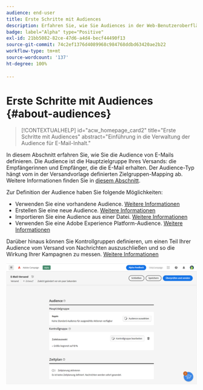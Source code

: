 ```yaml
---
audience: end-user
title: Erste Schritte mit Audiences
description: Erfahren Sie, wie Sie Audiences in der Web-Benutzeroberfläche von Campaign verwenden.
badge: label="Alpha" type="Positive"
exl-id: 21bb5082-82ce-47d6-a4d4-becf44490f13
source-git-commit: 74c2ef1376d4089968c984768ddbd63420ae2b22
workflow-type: tm+mt
source-wordcount: '137'
ht-degree: 100%

---
```



# Erste Schritte mit Audiences {#about-audiences}

>[!CONTEXTUALHELP]
>id="acw_homepage_card2"
>title="Erste Schritte mit Audiences"
>abstract="Einführung in die Verwaltung der Audience für E-Mail-Inhalt."

<!--
Audience only created for the delivery, not available later-->


<!--
Three ways:
* existing audience

Campaign or AEP Audiences

* create new on the fly

query like AEP segment builder (same component with campaign data)

* import from file

show use case with a new audience creation (or import from file?)

control groups like acc: exract, random, based on attribute
-->

In diesem Abschnitt erfahren Sie, wie Sie die Audience von E-Mails definieren. Die Audience ist die Hauptzielgruppe Ihres Versands: die Empfängerinnen und Empfänger, die die E-Mail erhalten. Der Audience-Typ hängt vom in der Versandvorlage definierten Zielgruppen-Mapping ab. Weitere Informationen finden Sie in [diesem Abschnitt](../email/create-email.md).

Zur Definition der Audience haben Sie folgende Möglichkeiten:

* Verwenden Sie eine vorhandene Audience. [Weitere Informationen](add-audience.md)
* Erstellen Sie eine neue Audience. [Weitere Informationen](segment-builder.md)
* Importieren Sie eine Audience aus einer Datei. [Weitere Informationen](import-audience.md)
* Verwenden Sie eine Adobe Experience Platform-Audience. [Weitere Informationen](aep-audience.md)

Darüber hinaus können Sie Kontrollgruppen definieren, um einen Teil Ihrer Audience vom Versand von Nachrichten auszuschließen und so die Wirkung Ihrer Kampagnen zu messen. [Weitere Informationen](control-group.md)

![](assets/about-audience.png)
